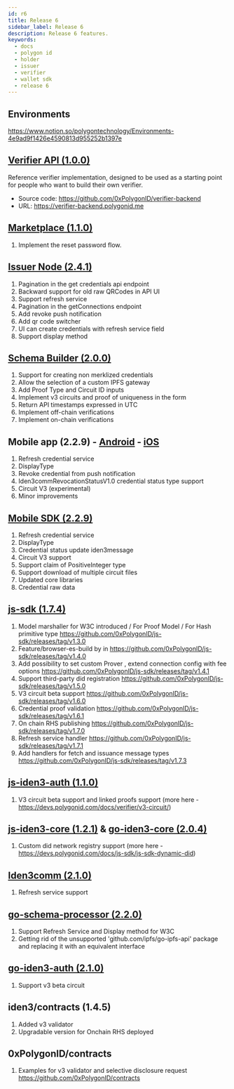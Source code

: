 ```yaml
---
id: r6
title: Release 6
sidebar_label: Release 6
description: Release 6 features.
keywords:
  - docs
  - polygon id
  - holder
  - issuer
  - verifier
  - wallet sdk
  - release 6
---
```


## Environments

https://www.notion.so/polygontechnology/Environments-4e9ad9f1426e4590813d955252b1397e

## [Verifier API (1.0.0)](https://github.com/0xPolygonID/verifier-backend/releases/tag/v1.0.0)

Reference verifier implementation, designed to be used as a starting point for people who want to build their own verifier.

- Source code: https://github.com/0xPolygonID/verifier-backend
- URL: https://verifier-backend.polygonid.me

## [Marketplace (1.1.0)](https://github.com/0xPolygonID/marketplace/releases/tag/v1.1.0)

1. Implement the reset password flow.

## [Issuer Node (2.4.1)](https://github.com/0xPolygonID/issuer-node/releases/tag/v2.4.1)

1. Pagination in the get credentials api endpoint
2. Backward support for old raw QRCodes in API UI
3. Support refresh service
4. Pagination in the getConnections endpoint
5. Add revoke push notification
6. Add qr code switcher
7. UI can create credentials with refresh service field
8. Support display method

## [Schema Builder (2.0.0)](https://github.com/0xPolygonID/schema-builder/releases/tag/v2.0.0)

1. Support for creating non merklized credentials
2. Allow the selection of a custom IPFS gateway
3. Add Proof Type and Circuit ID inputs
4. Implement v3 circuits and proof of uniqueness in the form
5. Return API timestamps expressed in UTC
6. Implement off-chain verifications
7. Implement on-chain verifications

## Mobile app (2.2.9) - [Android](https://play.google.com/store/apps/details?id=com.polygonid.wallet) - [iOS](https://apps.apple.com/us/app/polygon-id/id1629870183)
 
1. Refresh credential service
2. DisplayType
3. Revoke credential from push notification
4. Iden3commRevocationStatusV1.0 credential status type support
5. Circuit V3 (experimental)
6. Minor improvements

## [Mobile SDK (2.2.9)](https://github.com/0xPolygonID/polygonid-flutter-sdk/releases/tag/v2.2.9)

1. Refresh credential service
2. DisplayType
3. Credential status update iden3message
4. Circuit V3 support
5. Support claim of PositiveInteger type
6. Support download of multiple circuit files
7. Updated core libraries
8. Credential raw data

## [js-sdk (1.7.4)](https://github.com/0xPolygonID/js-sdk/releases/tag/v1.7.4)

1. Model marshaller for W3C introduced / For Proof Model / For Hash primitive type https://github.com/0xPolygonID/js-sdk/releases/tag/v1.3.0
2. Feature/browser-es-build by in https://github.com/0xPolygonID/js-sdk/releases/tag/v1.4.0
3. Add possibility to set custom Prover , extend connection config with fee options https://github.com/0xPolygonID/js-sdk/releases/tag/v1.4.1
4. Support third-party did registration https://github.com/0xPolygonID/js-sdk/releases/tag/v1.5.0
5. V3 circuit beta support https://github.com/0xPolygonID/js-sdk/releases/tag/v1.6.0
6. Credential proof validation https://github.com/0xPolygonID/js-sdk/releases/tag/v1.6.1
7. On chain RHS publishing https://github.com/0xPolygonID/js-sdk/releases/tag/v1.7.0
8. Refresh service handler https://github.com/0xPolygonID/js-sdk/releases/tag/v1.7.1
9. Add handlers for fetch and issuance message types https://github.com/0xPolygonID/js-sdk/releases/tag/v1.7.3

## [js-iden3-auth (1.1.0)](https://github.com/iden3/js-iden3-auth/releases/tag/v1.1.0)

1. V3 circuit beta support and linked proofs support (more here - https://devs.polygonid.com/docs/verifier/v3-circuit/)

## [js-iden3-core (1.2.1)](https://github.com/iden3/js-iden3-core/releases/tag/v1.2.1) & [go-iden3-core (2.0.4)](https://github.com/iden3/go-iden3-core/releases/tag/v2.0.4)

1. Custom did network registry support (more here - https://devs.polygonid.com/docs/js-sdk/js-sdk-dynamic-did)

## [Iden3comm (2.1.0)](https://github.com/iden3/iden3comm/releases/tag/v2.1.0)

1. Refresh service support

## [go-schema-processor (2.2.0)](https://github.com/iden3/go-schema-processor/releases/tag/v2.2.0)

1. Support Refresh Service and Display method for W3C
2. Getting rid of the unsupported 'github.com/ipfs/go-ipfs-api' package and replacing it with an equivalent interface

## [go-iden3-auth (2.1.0)](https://github.com/iden3/go-iden3-auth/releases/tag/v2.1.0)

1. Support v3 beta circuit

## iden3/contracts (1.4.5)

1. Added v3 validator
2. Upgradable version for Onchain RHS deployed

## 0xPolygonID/contracts

1. Examples for v3 validator and selective disclosure request https://github.com/0xPolygonID/contracts